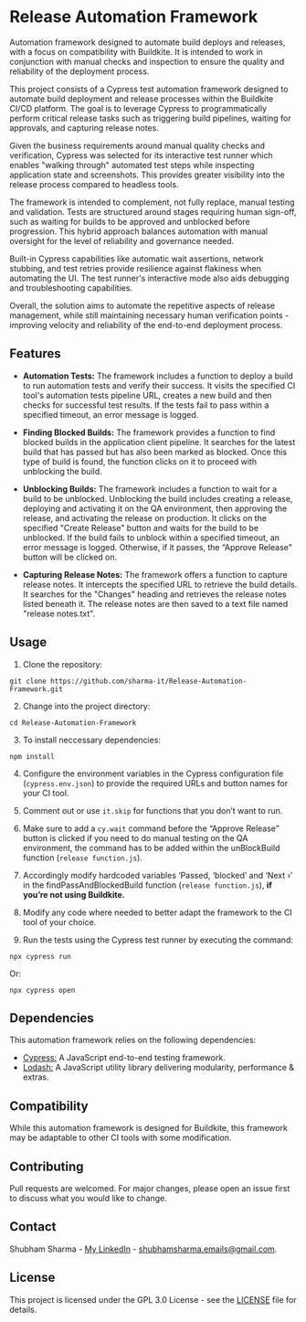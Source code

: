 # Release Automation Framework

Automation framework designed to automate build deploys and releases, with a focus on compatibility with Buildkite. It is intended to work in conjunction with manual checks and inspection to ensure the quality and reliability of the deployment process.

This project consists of a Cypress test automation framework designed to automate build deployment and release processes within the Buildkite CI/CD platform. The goal is to leverage Cypress to programmatically perform critical release tasks such as triggering build pipelines, waiting for approvals, and capturing release notes.

Given the business requirements around manual quality checks and verification, Cypress was selected for its interactive test runner which enables "walking through" automated test steps while inspecting application state and screenshots. This provides greater visibility into the release process compared to headless tools.

The framework is intended to complement, not fully replace, manual testing and validation. Tests are structured around stages requiring human sign-off, such as waiting for builds to be approved and unblocked before progression. This hybrid approach balances automation with manual oversight for the level of reliability and governance needed.

Built-in Cypress capabilities like automatic wait assertions, network stubbing, and test retries provide resilience against flakiness when automating the UI. The test runner's interactive mode also aids debugging and troubleshooting capabilities.

Overall, the solution aims to automate the repetitive aspects of release management, while still maintaining necessary human verification points - improving velocity and reliability of the end-to-end deployment process.

## Features

* **Automation Tests:** The framework includes a function to deploy a build to run automation tests and verify their success. It visits the specified CI tool's automation tests pipeline URL, creates a new build and then checks for successful test results. If the tests fail to pass within a specified timeout, an error message is logged.

* **Finding Blocked Builds:** The framework provides a function to find blocked builds in the application client pipeline. It searches for the latest build that has passed but has also been marked as blocked. Once this type of build is found, the function clicks on it to proceed with unblocking the build.

* **Unblocking Builds:** The framework includes a function to wait for a build to be unblocked. Unblocking the build includes creating a release, deploying and activating it on the QA environment, then approving the release, and activating the release on production. It clicks on the specified "Create Release" button and waits for the build to be unblocked. If the build fails to unblock within a specified timeout, an error message is logged. Otherwise, if it passes, the “Approve Release” button will be clicked on.

* **Capturing Release Notes:** The framework offers a function to capture release notes. It intercepts the specified URL to retrieve the build details. It searches for the "Changes" heading and retrieves the release notes listed beneath it. The release notes are then saved to a text file named "release notes.txt".

## Usage

1. Clone the repository:

```
git clone https://github.com/sharma-it/Release-Automation-Framework.git
```

2. Change into the project directory:

```
cd Release-Automation-Framework
```

3. To install neccessary dependencies:
```
npm install
```

4. Configure the environment variables in the Cypress configuration file (```cypress.env.json```) to provide the required URLs and button names for your CI tool.

5. Comment out or use ```it.skip``` for functions that you don’t want to run.

6. Make sure to add a ```cy.wait``` command before the “Approve Release” button is clicked if you need to do manual testing on the QA environment, the command has to be added within the unBlockBuild function (```release function.js```).

7. Accordingly modify hardcoded variables ‘Passed, ‘blocked’ and ‘Next ›’ in the findPassAndBlockedBuild function (```release function.js```), **if you’re not using Buildkite.**
  
8. Modify any code where needed to better adapt the framework to the CI tool of your choice.
   
9. Run the tests using the Cypress test runner by executing the command:
```
npx cypress run
```

Or:
```
npx cypress open
```

## Dependencies

This automation framework relies on the following dependencies:

* [Cypress:](https://www.cypress.io/) A JavaScript end-to-end testing framework.
* [Lodash:](https://lodash.com/) A JavaScript utility library delivering modularity, performance & extras.

## Compatibility

While this automation framework is designed for Buildkite, this framework may be adaptable to other CI tools with some modification.

## Contributing

Pull requests are welcomed. For major changes, please open an issue first to discuss what you would like to change.

## Contact

Shubham Sharma - [My LinkedIn](https://www.linkedin.com/in/sharma-it/) - shubhamsharma.emails@gmail.com.

## License

This project is licensed under the GPL 3.0 License - see the [LICENSE](LICENCE) file for details.
